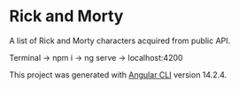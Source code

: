 # Rick and Morty

A list of Rick and Morty characters acquired from public API.

Terminal -> npm i -> ng serve -> localhost:4200

This project was generated with [Angular CLI](https://github.com/angular/angular-cli) version 14.2.4.
